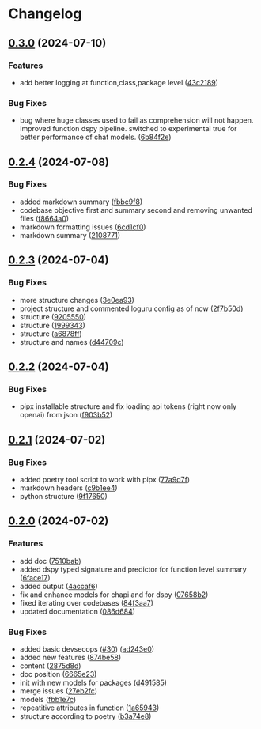 # Changelog

## [0.3.0](https://github.com/unoplat/unoplat-code-confluence/compare/v0.2.4...v0.3.0) (2024-07-10)


### Features

* add better logging at function,class,package level ([43c2189](https://github.com/unoplat/unoplat-code-confluence/commit/43c2189e77aa9122a5846428dea3be920de8d28d))


### Bug Fixes

* bug where huge classes used to fail as comprehension will not happen. improved function dspy pipeline. switched to experimental true for better performance of chat models. ([6b84f2e](https://github.com/unoplat/unoplat-code-confluence/commit/6b84f2e180a964fd9b9bc64c3e1bb13f09e3dfbb))

## [0.2.4](https://github.com/unoplat/unoplat-code-confluence/compare/v0.2.3...v0.2.4) (2024-07-08)


### Bug Fixes

* added markdown summary ([fbbc9f8](https://github.com/unoplat/unoplat-code-confluence/commit/fbbc9f8dfcc1f39bca44c5332ea283911e69a726))
* codebase objective first and summary second and removing unwanted files ([f8664a0](https://github.com/unoplat/unoplat-code-confluence/commit/f8664a01e66bfdf340d962ca87ee10d2f920311e))
* markdown formatting issues ([6cd1cf0](https://github.com/unoplat/unoplat-code-confluence/commit/6cd1cf0a49907b6fd3c60b3fdb077b68ab36fbcd))
* markdown summary ([2108771](https://github.com/unoplat/unoplat-code-confluence/commit/2108771ea011cf0ee661b8a3f324d44083f2cae5))

## [0.2.3](https://github.com/unoplat/unoplat-code-confluence/compare/v0.2.2...v0.2.3) (2024-07-04)


### Bug Fixes

* more structure changes ([3e0ea93](https://github.com/unoplat/unoplat-code-confluence/commit/3e0ea93ce05912c1f1bc26896769d61c223216f2))
* project structure and commented loguru config as of now ([2f7b50d](https://github.com/unoplat/unoplat-code-confluence/commit/2f7b50df6cb6d610ba843e6461815de63b21568a))
* structure ([9205550](https://github.com/unoplat/unoplat-code-confluence/commit/9205550ff374ff7a7f197a183eabef14391bf31e))
* structure ([1999343](https://github.com/unoplat/unoplat-code-confluence/commit/1999343dd7f1faf642727c18fde449944f1af26e))
* structure ([a6878ff](https://github.com/unoplat/unoplat-code-confluence/commit/a6878ff62e7dd292c9a4d9ddd800875b1d9134b7))
* structure and names ([d44709c](https://github.com/unoplat/unoplat-code-confluence/commit/d44709c75f10b171ea26f0e660c4eeeae93f2de9))

## [0.2.2](https://github.com/unoplat/unoplat-code-confluence/compare/v0.2.1...v0.2.2) (2024-07-04)


### Bug Fixes

* pipx installable structure and fix loading api tokens (right now only openai) from json ([f903b52](https://github.com/unoplat/unoplat-code-confluence/commit/f903b5201f38e17b5f6ecc7d6923b8460f13abd4))

## [0.2.1](https://github.com/unoplat/unoplat-code-confluence/compare/v0.2.0...v0.2.1) (2024-07-02)


### Bug Fixes

* added poetry tool script to work with pipx ([77a9d7f](https://github.com/unoplat/unoplat-code-confluence/commit/77a9d7f6fc99db55d3a029077c4663f761b8da7a))
* markdown headers ([c9b1ee4](https://github.com/unoplat/unoplat-code-confluence/commit/c9b1ee4c0b1e1db21b664b3675781becb2374861))
* python structure ([9f17650](https://github.com/unoplat/unoplat-code-confluence/commit/9f17650798689ef5d612cd7965713265ba43ce64))

## [0.2.0](https://github.com/unoplat/unoplat-code-confluence/compare/v0.1.0...v0.2.0) (2024-07-02)


### Features

* add doc ([7510bab](https://github.com/unoplat/unoplat-code-confluence/commit/7510bab0858890dcbe6091d610d820c010055b03))
* added dspy typed signature and predictor for function level summary ([6face17](https://github.com/unoplat/unoplat-code-confluence/commit/6face17b43f42e18c366305b48faf4d02d19f0c8))
* added output ([4accaf6](https://github.com/unoplat/unoplat-code-confluence/commit/4accaf6474329ab0814478e193c277a7424e4170))
* fix and enhance models for chapi and for dspy ([07658b2](https://github.com/unoplat/unoplat-code-confluence/commit/07658b2628c8ea905b6d32af467f709be05ae3cd))
* fixed iterating over codebases ([84f3aa7](https://github.com/unoplat/unoplat-code-confluence/commit/84f3aa7953f3a551fd49ca6c7dc39c2d0a7aadbc))
* updated documentation ([086d684](https://github.com/unoplat/unoplat-code-confluence/commit/086d6846bcddce9b5c757fae6ddb50274c28cf76))


### Bug Fixes

* added basic devsecops ([#30](https://github.com/unoplat/unoplat-code-confluence/issues/30)) ([ad243e0](https://github.com/unoplat/unoplat-code-confluence/commit/ad243e0eae84c9a88a4ac8fcee5ea65b139e8cfe))
* added new features ([874be58](https://github.com/unoplat/unoplat-code-confluence/commit/874be58091d125f1c5c4f364fabd788f124d8c69))
* content ([2875d8d](https://github.com/unoplat/unoplat-code-confluence/commit/2875d8db4a4be4d3bf41c1d3e67fda0dd4b3fda9))
* doc position ([6665e23](https://github.com/unoplat/unoplat-code-confluence/commit/6665e2334a1cb81e450e235f2f1b86a595c528f5))
* init with new models for packages ([d491585](https://github.com/unoplat/unoplat-code-confluence/commit/d4915859c29291c9f034152e13b591461417667e))
* merge issues ([27eb2fc](https://github.com/unoplat/unoplat-code-confluence/commit/27eb2fc28fb470f6fc089970c92736d9d100c460))
* models ([fbb1e7c](https://github.com/unoplat/unoplat-code-confluence/commit/fbb1e7cd745c034bf47c4c0ce1a06055dacceaed))
* repeatitive attributes in function ([1a65943](https://github.com/unoplat/unoplat-code-confluence/commit/1a65943a7383bc0d7cb2d0a04fb19e3c96738adc))
* structure according to poetry ([b3a74e8](https://github.com/unoplat/unoplat-code-confluence/commit/b3a74e862347e9fac82fa984e01439053e69f439))
